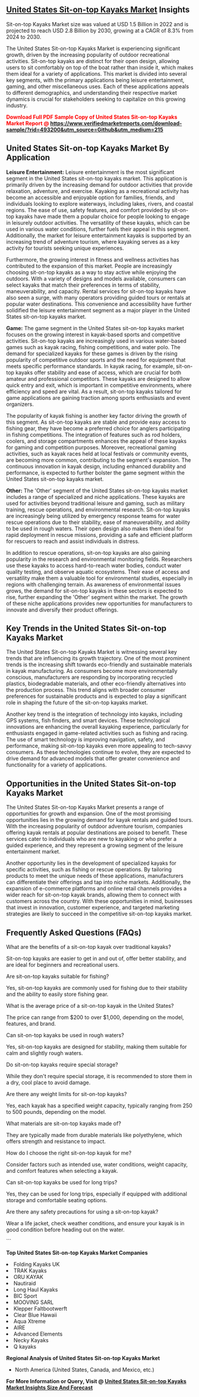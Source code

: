<h2><a href="https://www.verifiedmarketreports.com/download-sample/?rid=493200&amp;utm_source=Github&amp;utm_medium=215" target="_blank">United States Sit-on-top Kayaks Market</a> Insights</h2><p>Sit-on-top Kayaks Market size was valued at USD 1.5 Billion in 2022 and is projected to reach USD 2.8 Billion by 2030, growing at a CAGR of 8.3% from 2024 to 2030.</p><p><p>The United States Sit-on-top Kayaks Market is experiencing significant growth, driven by the increasing popularity of outdoor recreational activities. Sit-on-top kayaks are distinct for their open design, allowing users to sit comfortably on top of the boat rather than inside it, which makes them ideal for a variety of applications. This market is divided into several key segments, with the primary applications being leisure entertainment, gaming, and other miscellaneous uses. Each of these applications appeals to different demographics, and understanding their respective market dynamics is crucial for stakeholders seeking to capitalize on this growing industry. <strong><p><span class=""><span style="color: #ff0000;"><strong>Download Full PDF Sample Copy of United States Sit-on-top Kayaks Market Report</strong> @ </span><a href="https://www.verifiedmarketreports.com/download-sample/?rid=493200&amp;utm_source=Github&amp;utm_medium=215" target="_blank">https://www.verifiedmarketreports.com/download-sample/?rid=493200&amp;utm_source=Github&amp;utm_medium=215</a></span></p></strong></p><h2>United States Sit-on-top Kayaks Market By Application</h2><p><strong>Leisure Entertainment:</strong> Leisure entertainment is the most significant segment in the United States sit-on-top kayaks market. This application is primarily driven by the increasing demand for outdoor activities that provide relaxation, adventure, and exercise. Kayaking as a recreational activity has become an accessible and enjoyable option for families, friends, and individuals looking to explore waterways, including lakes, rivers, and coastal regions. The ease of use, safety features, and comfort provided by sit-on-top kayaks have made them a popular choice for people looking to engage in leisurely outdoor activities. The versatility of these kayaks, which can be used in various water conditions, further fuels their appeal in this segment. Additionally, the market for leisure entertainment kayaks is supported by an increasing trend of adventure tourism, where kayaking serves as a key activity for tourists seeking unique experiences.<p>Furthermore, the growing interest in fitness and wellness activities has contributed to the expansion of this market. People are increasingly choosing sit-on-top kayaks as a way to stay active while enjoying the outdoors. With a variety of designs and models available, consumers can select kayaks that match their preferences in terms of stability, maneuverability, and capacity. Rental services for sit-on-top kayaks have also seen a surge, with many operators providing guided tours or rentals at popular water destinations. This convenience and accessibility have further solidified the leisure entertainment segment as a major player in the United States sit-on-top kayaks market.</p><p><strong>Game:</strong> The game segment in the United States sit-on-top kayaks market focuses on the growing interest in kayak-based sports and competitive activities. Sit-on-top kayaks are increasingly used in various water-based games such as kayak racing, fishing competitions, and water polo. The demand for specialized kayaks for these games is driven by the rising popularity of competitive outdoor sports and the need for equipment that meets specific performance standards. In kayak racing, for example, sit-on-top kayaks offer stability and ease of access, which are crucial for both amateur and professional competitors. These kayaks are designed to allow quick entry and exit, which is important in competitive environments, where efficiency and speed are vital. As a result, sit-on-top kayaks tailored for game applications are gaining traction among sports enthusiasts and event organizers.<p>The popularity of kayak fishing is another key factor driving the growth of this segment. As sit-on-top kayaks are stable and provide easy access to fishing gear, they have become a preferred choice for anglers participating in fishing competitions. The integration of features such as rod holders, coolers, and storage compartments enhances the appeal of these kayaks for gaming and competition purposes. Moreover, recreational gaming activities, such as kayak races held at local festivals or community events, are becoming more common, contributing to the segment's expansion. The continuous innovation in kayak design, including enhanced durability and performance, is expected to further bolster the game segment within the United States sit-on-top kayaks market.</p><p><strong>Other:</strong> The 'Other' segment of the United States sit-on-top kayaks market includes a range of specialized and niche applications. These kayaks are used for activities beyond traditional leisure and gaming, such as military training, rescue operations, and environmental research. Sit-on-top kayaks are increasingly being utilized by emergency response teams for water rescue operations due to their stability, ease of maneuverability, and ability to be used in rough waters. Their open design also makes them ideal for rapid deployment in rescue missions, providing a safe and efficient platform for rescuers to reach and assist individuals in distress.<p>In addition to rescue operations, sit-on-top kayaks are also gaining popularity in the research and environmental monitoring fields. Researchers use these kayaks to access hard-to-reach water bodies, conduct water quality testing, and observe aquatic ecosystems. Their ease of access and versatility make them a valuable tool for environmental studies, especially in regions with challenging terrain. As awareness of environmental issues grows, the demand for sit-on-top kayaks in these sectors is expected to rise, further expanding the 'Other' segment within the market. The growth of these niche applications provides new opportunities for manufacturers to innovate and diversify their product offerings.</p><h2>Key Trends in the United States Sit-on-top Kayaks Market</h2><p>The United States Sit-on-top Kayaks Market is witnessing several key trends that are influencing its growth trajectory. One of the most prominent trends is the increasing shift towards eco-friendly and sustainable materials in kayak manufacturing. As consumers become more environmentally conscious, manufacturers are responding by incorporating recycled plastics, biodegradable materials, and other eco-friendly alternatives into the production process. This trend aligns with broader consumer preferences for sustainable products and is expected to play a significant role in shaping the future of the sit-on-top kayaks market.</p><p>Another key trend is the integration of technology into kayaks, including GPS systems, fish finders, and smart devices. These technological innovations are enhancing the overall kayaking experience, particularly for enthusiasts engaged in game-related activities such as fishing and racing. The use of smart technology is improving navigation, safety, and performance, making sit-on-top kayaks even more appealing to tech-savvy consumers. As these technologies continue to evolve, they are expected to drive demand for advanced models that offer greater convenience and functionality for a variety of applications.</p><h2>Opportunities in the United States Sit-on-top Kayaks Market</h2><p>The United States Sit-on-top Kayaks Market presents a range of opportunities for growth and expansion. One of the most promising opportunities lies in the growing demand for kayak rentals and guided tours. With the increasing popularity of outdoor adventure tourism, companies offering kayak rentals at popular destinations are poised to benefit. These services cater to individuals who are new to kayaking or who prefer a guided experience, and they represent a growing segment of the leisure entertainment market.</p><p>Another opportunity lies in the development of specialized kayaks for specific activities, such as fishing or rescue operations. By tailoring products to meet the unique needs of these applications, manufacturers can differentiate their offerings and tap into niche markets. Additionally, the expansion of e-commerce platforms and online retail channels provides a wider reach for sit-on-top kayak brands, allowing them to connect with customers across the country. With these opportunities in mind, businesses that invest in innovation, customer experience, and targeted marketing strategies are likely to succeed in the competitive sit-on-top kayaks market.</p><h2>Frequently Asked Questions (FAQs)</h2><p>What are the benefits of a sit-on-top kayak over traditional kayaks?</p><p>Sit-on-top kayaks are easier to get in and out of, offer better stability, and are ideal for beginners and recreational users.</p><p>Are sit-on-top kayaks suitable for fishing?</p><p>Yes, sit-on-top kayaks are commonly used for fishing due to their stability and the ability to easily store fishing gear.</p><p>What is the average price of a sit-on-top kayak in the United States?</p><p>The price can range from $200 to over $1,000, depending on the model, features, and brand.</p><p>Can sit-on-top kayaks be used in rough waters?</p><p>Yes, sit-on-top kayaks are designed for stability, making them suitable for calm and slightly rough waters.</p><p>Do sit-on-top kayaks require special storage?</p><p>While they don't require special storage, it is recommended to store them in a dry, cool place to avoid damage.</p><p>Are there any weight limits for sit-on-top kayaks?</p><p>Yes, each kayak has a specified weight capacity, typically ranging from 250 to 500 pounds, depending on the model.</p><p>What materials are sit-on-top kayaks made of?</p><p>They are typically made from durable materials like polyethylene, which offers strength and resistance to impact.</p><p>How do I choose the right sit-on-top kayak for me?</p><p>Consider factors such as intended use, water conditions, weight capacity, and comfort features when selecting a kayak.</p><p>Can sit-on-top kayaks be used for long trips?</p><p>Yes, they can be used for long trips, especially if equipped with additional storage and comfortable seating options.</p><p>Are there any safety precautions for using a sit-on-top kayak?</p><p>Wear a life jacket, check weather conditions, and ensure your kayak is in good condition before heading out on the water.</p>```</p><p><strong>Top United States Sit-on-top Kayaks Market Companies</strong></p><div data-test-id=""><p><li>Folding Kayaks UK</li><li> TRAK Kayaks</li><li> ORU KAYAK</li><li> Nautiraid</li><li> Long Haul Kayaks</li><li> BIC Sport</li><li> MOOVING SARL</li><li> Klepper Faltbootwerft</li><li> Clear Blue Hawaii</li><li> Aqua Xtreme</li><li> AIRE</li><li> Advanced Elements</li><li> Necky Kayaks</li><li> Q kayaks</li></p><div><strong>Regional Analysis of&nbsp;United States Sit-on-top Kayaks Market</strong></div><ul><li dir="ltr"><p dir="ltr">North America&nbsp;(United States, Canada, and Mexico, etc.)</p></li></ul><p><strong>For More Information or Query, Visit @&nbsp;</strong><strong><a href="https://www.verifiedmarketreports.com/product/sit-on-top-kayaks-market-size-and-forecast/?utm_source=Github&amp;utm_medium=215" target="_blank">United States Sit-on-top Kayaks Market Insights Size And Forecast</a></strong></p></div>
